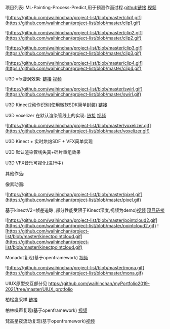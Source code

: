 
项目列表:
ML-Painting-Process-Predict,用于预测作画过程.[github链接](https://github.com/waihinchan/scar ) [视频](https://www.instagram.com/p/CGaxqnuBtrd/?igshid=109mbhe89ujlj)


![https://github.com/waihinchan/project-list/blob/master/clip1.gif](https://github.com/waihinchan/project-list/blob/master/clip1.gif)

![https://github.com/waihinchan/project-list/blob/master/clip2.gif](https://github.com/waihinchan/project-list/blob/master/clip2.gif)

![https://github.com/waihinchan/project-list/blob/master/clip3.gif](https://github.com/waihinchan/project-list/blob/master/clip3.gif)

![https://github.com/waihinchan/project-list/blob/master/clip4.gif](https://github.com/waihinchan/project-list/blob/master/clip4.gif)


U3D vfx漩涡效果: [链接](https://github.com/waihinchan/VFXSwrilEffect) [视频](https://vimeo.com/520239095)


![https://github.com/waihinchan/project-list/blob/master/swirl.gif](https://github.com/waihinchan/project-list/blob/master/swirl.gif)


U3D Kinect2动作识别(使用微软SDK简单封装) [链接](https://github.com/waihinchan/UnityKinectPoseDetect)


U3D voxelizer 在默认渲染管线上的实现: [链接](https://github.com/waihinchan/voxelize_rebuild/tree/main/Voxelizer_Rebuild%20) [视频](https://vimeo.com/user92504253/review/520286190/a7a7ad41d0)

![https://github.com/waihinchan/project-list/blob/master/voxelizer.gif](https://github.com/waihinchan/project-list/blob/master/voxelizer.gif)



U3D Kinect + 实时烘焙SDF + VFX简单实现 


U3D 默认渲染管线失真+碎片重组效果 


U3D VFX音乐可视化(进行中)



其他作品:

像素动画:

![https://github.com/waihinchan/project-list/blob/master/pixel.gif](https://github.com/waihinchan/project-list/blob/master/pixel.gif)


基于kinectV2+帧差追踪 ,部分性能受限于Kinect深度,视频为demo)[视频](https://vimeo.com/448307493) [项目链接](https://www.huodongxing.com/event/5570505793700)

![https://github.com/waihinchan/project-list/blob/master/pointcloud2.gif](https://github.com/waihinchan/project-list/blob/master/pointcloud2.gif)
![https://github.com/waihinchan/project-list/blob/master/kinectpointcloud.gif](https://github.com/waihinchan/project-list/blob/master/kinectpointcloud.gif)

Monadot复现(基于openframework) [视频](https://vimeo.com/448299173)

![https://github.com/waihinchan/project-list/blob/master/mona.gif](https://github.com/waihinchan/project-list/blob/master/mona.gif)



UIUX原型交互部分见 https://github.com/waihinchan/myPortfolio2019-2021/tree/master/UIUX_protfolio

柏松盘采样 [链接](https://github.com/waihinchan/learning/tree/master/OF%26processing/fast_poission_pan)

柏林噪声复现(基于openframework) [视频](https://vimeo.com/448303520)


梵高星夜流动复现(基于openframework)[视频](https://www.instagram.com/p/B8IBWjzgxMy/?utm_source=ig_web_copy_link)


